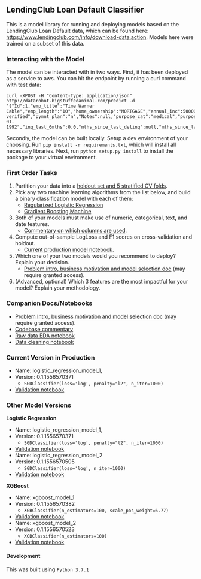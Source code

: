 ## LendingClub Loan Default Classifier

This is a model library for running and deploying models based on the LendingClub Loan Default data, which can be found here: https://www.lendingclub.com/info/download-data.action. Models here were trained on a subset of this data.

### Interacting with the Model

The model can be interacted with in two ways. First, it has been deployed as a service to aws. You can hit the endpoint by running a curl command with test data:

```
curl -XPOST -H "Content-Type: application/json" http://datarobot.bigstuffedanimal.com/predict -d '{"Id":1,"emp_title":"Time Warner Cable","emp_length":"10","home_ownership":"MORTGAGE","annual_inc":50000.0,"verification_status":"not verified","pymnt_plan":"n","Notes":null,"purpose_cat":"medical","purpose":"Medical","zip_code":"766xx","addr_state":"TX","debt_to_income":10.87,"delinq_2yrs":0.0,"earliest_cr_line":"12-01-1992","inq_last_6mths":0.0,"mths_since_last_delinq":null,"mths_since_last_record":null,"open_acc":15.0,"pub_rec":0.0,"revol_bal":12087,"revol_util":12.1,"total_acc":44.0,"initial_list_status":"f","collections_12_mths_ex_med":0.0,"mths_since_last_major_derog":1,"policy_code":"PC4"}'
```
Secondly, the model can be built locally. Setup a dev environment of your choosing. Run `pip install -r requirements.txt`, which will install all necessary libraries. Next, run `python setup.py install` to install the package to your virtual environment.

### First Order Tasks
1. Partition your data into a [holdout set and 5 stratified CV folds](https://github.com/jakeweholt/DR_TH/blob/a2e338bff058b2f1ece09e153b83def85d4bb6f1/model/model.py#L23-L70).
2. Pick any two machine learning algorithms from the list below, and build a binary classification model with each of them:
    - [Regularized Logistic Regression](https://github.com/jakeweholt/DR_TH/blob/c27aba7d213097f43029e91f69c9bc5d7bc0aa81/train_model.py#L42-L50)
    - [Gradient Boosting Machine](https://github.com/jakeweholt/DR_TH/blob/c27aba7d213097f43029e91f69c9bc5d7bc0aa81/train_model.py#L28-L40)
3. Both of your models must make use of numeric, categorical, text, and date features.
    - [Commentary on which columns are used](https://github.com/jakeweholt/DR_TH/blob/master/analysis/01_data_cleaning.ipynb).
4. Compute out-of-sample LogLoss and F1 scores on cross-validation and holdout.
    - [Current production model notebook](https://github.com/jakeweholt/DR_TH/blob/master/logistic_regression_model_validation_1.ipynb). 
5. Which one of your two models would you recommend to deploy? Explain your decision.
    - [Problem intro, business motivation and model selection doc](https://docs.google.com/document/d/1V5CiQwuySPbKlDvfX8TpLxi0pXHN26-ehbBut4Noblc/edit?usp=sharing) (may require granted access).
6. (Advanced, optional) Which 3 features are the most impactful for your model? Explain
your methodology.

### Companion Docs/Notebooks
- [Problem Intro, business motivation and model selection doc](https://docs.google.com/document/d/1V5CiQwuySPbKlDvfX8TpLxi0pXHN26-ehbBut4Noblc/edit?usp=sharing) (may require granted access).
- [Codebase commentary](https://docs.google.com/document/d/1LpQ2jej05sPmCyDdtWpO6lI0z7dLOUxuDXVyR5YXJKc/edit?usp=sharing)
- [Raw data EDA notebook](https://github.com/jakeweholt/DR_TH/blob/master/analysis/00_raw_data_EDA.ipynb)
- [Data cleaning notebook](https://github.com/jakeweholt/DR_TH/blob/master/analysis/01_data_cleaning.ipynb)

### Current Version in Production
- Name: logistic_regression_model_1, 
- Version: 0.1.1556570371
  - `SGDClassifier(loss='log', penalty="l2", n_iter=1000)`
- [Validation notebook](https://github.com/jakeweholt/DR_TH/blob/master/logistic_regression_model_validation_1.ipynb)

### Other Model Versions

**Logistic Regression**

- Name: logistic_regression_model_1, 
- Version: 0.1.1556570371
  - `SGDClassifier(loss='log', penalty="l2", n_iter=1000)`
- [Validation notebook](https://github.com/jakeweholt/DR_TH/blob/master/logistic_regression_model_validation_1.ipynb)
- Name: logistic_regression_model_2
- Version: 0.1.1556570505
  - `SGDClassifier(loss='log', n_iter=1000)`
- [Validation notebook](https://github.com/jakeweholt/DR_TH/blob/master/logistic_regression_model_validation_2.ipynb)

**XGBoost**

- Name: xgboost_model_1
- Version: 0.1.1556570382
  - `XGBClassifier(n_estimators=100, scale_pos_weight=6.77)`
- [Validation notebook](  https://github.com/jakeweholt/DR_TH/blob/master/xgboost_model_validation_1.ipynb)<br/>
- Name: xgboost_model_2
- Version: 0.1.1556570523
  - `XGBClassifier(n_estimators=100)`
- [Validation notebook](  https://github.com/jakeweholt/DR_TH/blob/master/xgboost_model_validation_2.ipynb)

#### Development

This was built using `Python 3.7.1`


